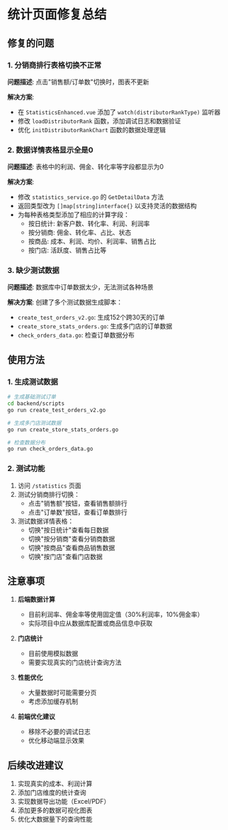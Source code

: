 # 统计页面修复总结

## 修复的问题

### 1. 分销商排行表格切换不正常
**问题描述**: 点击"销售额/订单数"切换时，图表不更新

**解决方案**:
- 在 `StatisticsEnhanced.vue` 添加了 `watch(distributorRankType)` 监听器
- 修改 `loadDistributorRank` 函数，添加调试日志和数据验证
- 优化 `initDistributorRankChart` 函数的数据处理逻辑

### 2. 数据详情表格显示全是0
**问题描述**: 表格中的利润、佣金、转化率等字段都显示为0

**解决方案**:
- 修改 `statistics_service.go` 的 `GetDetailData` 方法
- 返回类型改为 `[]map[string]interface{}` 以支持灵活的数据结构
- 为每种表格类型添加了相应的计算字段：
  - 按日统计: 新客户数、转化率、利润、利润率
  - 按分销商: 佣金、转化率、占比、状态
  - 按商品: 成本、利润、均价、利润率、销售占比
  - 按门店: 活跃度、销售占比等

### 3. 缺少测试数据
**问题描述**: 数据库中订单数据太少，无法测试各种场景

**解决方案**:
创建了多个测试数据生成脚本：
- `create_test_orders_v2.go`: 生成152个跨30天的订单
- `create_store_stats_orders.go`: 生成多门店的订单数据
- `check_orders_data.go`: 检查订单数据分布

## 使用方法

### 1. 生成测试数据
```bash
# 生成基础测试订单
cd backend/scripts
go run create_test_orders_v2.go

# 生成多门店测试数据
go run create_store_stats_orders.go

# 检查数据分布
go run check_orders_data.go
```

### 2. 测试功能
1. 访问 `/statistics` 页面
2. 测试分销商排行切换：
   - 点击"销售额"按钮，查看销售额排行
   - 点击"订单数"按钮，查看订单数排行
3. 测试数据详情表格：
   - 切换"按日统计"查看每日数据
   - 切换"按分销商"查看分销商数据
   - 切换"按商品"查看商品销售数据
   - 切换"按门店"查看门店数据

## 注意事项

1. **后端数据计算**
   - 目前利润率、佣金率等使用固定值（30%利润率，10%佣金率）
   - 实际项目中应从数据库配置或商品信息中获取

2. **门店统计**
   - 目前使用模拟数据
   - 需要实现真实的门店统计查询方法

3. **性能优化**
   - 大量数据时可能需要分页
   - 考虑添加缓存机制

4. **前端优化建议**
   - 移除不必要的调试日志
   - 优化移动端显示效果

## 后续改进建议

1. 实现真实的成本、利润计算
2. 添加门店维度的统计查询
3. 实现数据导出功能（Excel/PDF）
4. 添加更多的数据可视化图表
5. 优化大数据量下的查询性能